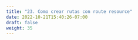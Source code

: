 ```yaml
---
title: "23. Como crear rutas con route resource"
date: 2022-10-21T15:40:26-07:00
draft: false
weight: 35
---
```


